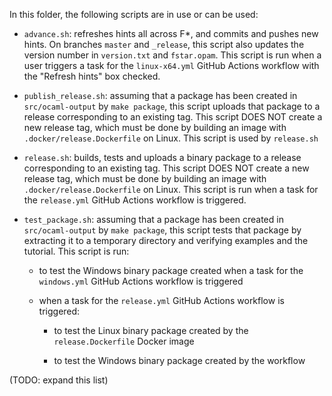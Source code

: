 In this folder, the following scripts are in use or can be used:

* `advance.sh`: refreshes hints all across F*, and commits and pushes
  new hints. On branches `master` and `_release`, this script also
  updates the version number in `version.txt` and `fstar.opam`. This
  script is run when a user triggers a task for the `linux-x64.yml`
  GitHub Actions workflow with the "Refresh hints" box checked.

* `publish_release.sh`: assuming that a package has been created in
  `src/ocaml-output` by `make package`, this script uploads that
  package to a release corresponding to an existing tag. This script
  DOES NOT create a new release tag, which must be done by building an
  image with `.docker/release.Dockerfile` on Linux. This script is
  used by `release.sh`

* `release.sh`: builds, tests and uploads a binary package to a
  release corresponding to an existing tag. This script DOES NOT
  create a new release tag, which must be done by building an image
  with `.docker/release.Dockerfile` on Linux. This script is run when
  a task for the `release.yml` GitHub Actions workflow is triggered.

* `test_package.sh`: assuming that a package has been created in
  `src/ocaml-output` by `make package`, this script tests that package
  by extracting it to a temporary directory and verifying examples and
  the tutorial. This script is run:
  
  - to test the Windows binary package created when a task for the
    `windows.yml` GitHub Actions workflow is triggered

  - when a task for the `release.yml` GitHub Actions workflow is triggered:
  
    + to test the Linux binary package created by the
    `release.Dockerfile` Docker image
    
    + to test the Windows binary package created by the workflow

(TODO: expand this list)
